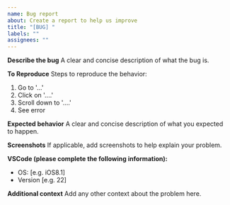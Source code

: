 ```yaml
---
name: Bug report
about: Create a report to help us improve
title: "[BUG] "
labels: ""
assignees: ""
---
```


**Describe the bug**
A clear and concise description of what the bug is.

**To Reproduce**
Steps to reproduce the behavior:

1. Go to '...'
2. Click on '....'
3. Scroll down to '....'
4. See error

**Expected behavior**
A clear and concise description of what you expected to happen.

**Screenshots**
If applicable, add screenshots to help explain your problem.

**VSCode (please complete the following information):**

-   OS: [e.g. iOS8.1]
-   Version [e.g. 22]

**Additional context**
Add any other context about the problem here.
